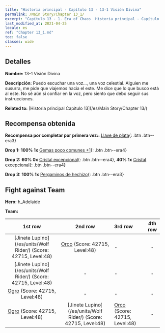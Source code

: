 ```yaml
---
title: "Historia principal - Capítulo 13 - 13-1 Visión Divina"
permalink: /Main Story/Chapter 13_1/
excerpt: "Capítulo 13 - 1. Era of Chaos  Historia principal - Capítulo 13_1. 13-1 Visión Divina"
last_modified_at: 2021-04-25
locale: es
ref: "Chapter 13_1.md"
toc: false
classes: wide
---
```


## Detalles

 **Nombre:** 13-1 Visión Divina

 **Descripción:** Puedo escuchar una voz..., una voz celestial. Alguien me susurra, me pide que viajemos hacia el este. Me dice que lo que busco está al este. No sé aún si confiar en la voz, pero siento que debo seguir sus instrucciones.

 **Related to:** [Historia principal Capítulo 13](/es/Main Story/Chapter 13/)

## Recompensa obtenida

 **Recompensa por completar por primera vez::** [Llave de plata](/ItemsES/con_693/){: .btn .btn--era3}

 **Drop 1:** **100% 1x** [Gemas poco comunes +1](/ItemsES/mat_44/){: .btn .btn--era4}

 **Drop 2:** **60% 0x** [Cristal excepcional](/ItemsES/mat_38/){: .btn .btn--era4}, **40% 1x** [Cristal excepcional](/ItemsES/mat_38/){: .btn .btn--era4}

 **Drop 3:** **100% 1x** [Pergaminos de hechizo](/ItemsES/con_694/){: .btn .btn--era3}


## Fight against Team
 **Hero:** h_Adelaide

 **Team:**


  | 1st row | 2nd row | 3rd row | 4th row |
  |:----:|:----:|:----|:----:|
  | [Jinete Lupino](/es/units/Wolf Rider/) (Score: 42715, Level:48)  | [Orco](/es/units/Orc/) (Score: 42715, Level:48)  | - | - |
  | [Jinete Lupino](/es/units/Wolf Rider/) (Score: 42715, Level:48)  | - | - | - |
  | [Ogro](/es/units/Ogre/) (Score: 42715, Level:48)  | - | - | - |
  | [Ogro](/es/units/Ogre/) (Score: 42715, Level:48)  | [Jinete Lupino](/es/units/Wolf Rider/) (Score: 42715, Level:48)  | [Orco](/es/units/Orc/) (Score: 42715, Level:48)  | - |


